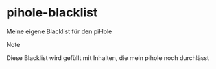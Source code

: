 # pihole-blacklist



Meine eigene Blacklist für den piHole

> [!NOTE]
> Diese Blacklist wird gefüllt mit Inhalten, die mein pihole noch durchlässt
